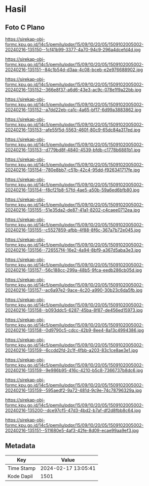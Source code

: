 # Hasil

## Foto C Plano

https://sirekap-obj-formc.kpu.go.id/14c5/pemilu/pdpr/15/09/10/20/05/1509102005002-20240216-135150--1cf41b99-3377-4a70-94c9-296a4dcefd4d.jpg

https://sirekap-obj-formc.kpu.go.id/14c5/pemilu/pdpr/15/09/10/20/05/1509102005002-20240216-135151--84c1b54d-d3aa-4c08-bceb-e2e976688902.jpg

https://sirekap-obj-formc.kpu.go.id/14c5/pemilu/pdpr/15/09/10/20/05/1509102005002-20240216-135152--366e8f37-a6d6-43e3-ac9c-078e1f9a22bb.jpg

https://sirekap-obj-formc.kpu.go.id/14c5/pemilu/pdpr/15/09/10/20/05/1509102005002-20240216-135152--a7dd22eb-ca1c-4a65-bf17-6d99a3883862.jpg

https://sirekap-obj-formc.kpu.go.id/14c5/pemilu/pdpr/15/09/10/20/05/1509102005002-20240216-135153--afe55f5d-5563-460f-80c9-65dc84a317ed.jpg

https://sirekap-obj-formc.kpu.go.id/14c5/pemilu/pdpr/15/09/10/20/05/1509102005002-20240216-135153--d779bd8f-4840-4539-bfdb-c1778b6881b1.jpg

https://sirekap-obj-formc.kpu.go.id/14c5/pemilu/pdpr/15/09/10/20/05/1509102005002-20240216-135154--780e8bb7-c51b-42c4-95dd-f926341717fe.jpg

https://sirekap-obj-formc.kpu.go.id/14c5/pemilu/pdpr/15/09/10/20/05/1509102005002-20240216-135154--f8cf21b8-57fd-4ae5-a50b-59a6ed6bfb80.jpg

https://sirekap-obj-formc.kpu.go.id/14c5/pemilu/pdpr/15/09/10/20/05/1509102005002-20240216-135155--51e35da2-de87-41a1-8202-c4caee0712ea.jpg

https://sirekap-obj-formc.kpu.go.id/14c5/pemilu/pdpr/15/09/10/20/05/1509102005002-20240216-135155--c5527859-afbb-4f88-8f6c-367a7b72e045.jpg

https://sirekap-obj-formc.kpu.go.id/14c5/pemilu/pdpr/15/09/10/20/05/1509102005002-20240216-135156--726557f4-16e2-4a94-8bf9-a367d5aba3e3.jpg

https://sirekap-obj-formc.kpu.go.id/14c5/pemilu/pdpr/15/09/10/20/05/1509102005002-20240216-135157--56c188cc-299a-48b5-9fca-eedb286cb05d.jpg

https://sirekap-obj-formc.kpu.go.id/14c5/pemilu/pdpr/15/09/10/20/05/1509102005002-20240216-135157--ac6a97e2-9ace-4c20-a990-30b23c6da5fb.jpg

https://sirekap-obj-formc.kpu.go.id/14c5/pemilu/pdpr/15/09/10/20/05/1509102005002-20240216-135158--b093ddc5-6287-45ba-8f87-de456ed15973.jpg

https://sirekap-obj-formc.kpu.go.id/14c5/pemilu/pdpr/15/09/10/20/05/1509102005002-20240216-135158--0d9790c5-cdcc-42b9-8ee4-8a13c4994386.jpg

https://sirekap-obj-formc.kpu.go.id/14c5/pemilu/pdpr/15/09/10/20/05/1509102005002-20240216-135159--6ccdd2fd-2c1f-4fbb-a203-83c1ce8ae3e1.jpg

https://sirekap-obj-formc.kpu.go.id/14c5/pemilu/pdpr/15/09/10/20/05/1509102005002-20240216-135159--9e986b95-416c-4210-b5c8-7366737b8dc6.jpg

https://sirekap-obj-formc.kpu.go.id/14c5/pemilu/pdpr/15/09/10/20/05/1509102005002-20240216-135159--595aedf2-9a72-481d-9c9e-74c78796329a.jpg

https://sirekap-obj-formc.kpu.go.id/14c5/pemilu/pdpr/15/09/10/20/05/1509102005002-20240216-135200--dce97cf5-47d3-4bd2-b7af-df2d8fbb8c64.jpg

https://sirekap-obj-formc.kpu.go.id/14c5/pemilu/pdpr/15/09/10/20/05/1509102005002-20240216-135151--511680e5-4af3-42fe-8d09-ecae99aa9ef3.jpg


## Metadata

| Key        | Value               |
| ---------- | ------------------- |
| Time Stamp | 2024-02-17 13:05:41 |
| Kode Dapil | 1501                |



